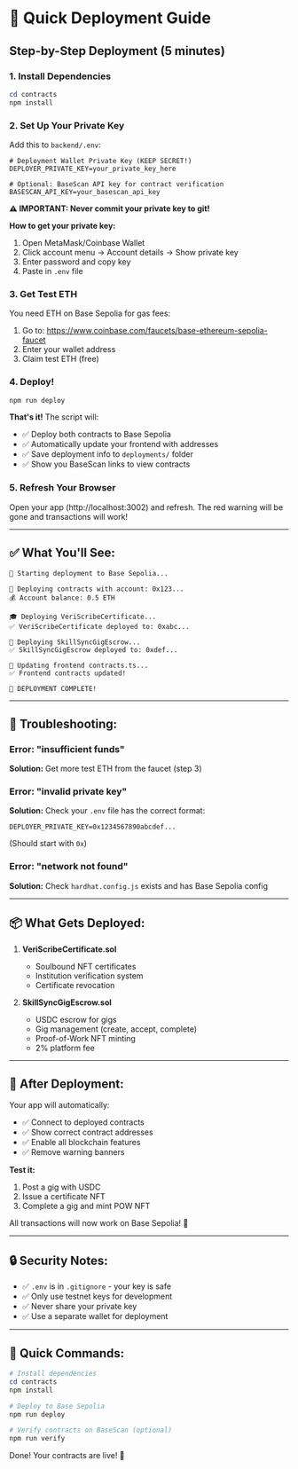 # 🚀 Quick Deployment Guide

## Step-by-Step Deployment (5 minutes)

### 1. Install Dependencies
```powershell
cd contracts
npm install
```

### 2. Set Up Your Private Key

Add this to `backend/.env`:
```env
# Deployment Wallet Private Key (KEEP SECRET!)
DEPLOYER_PRIVATE_KEY=your_private_key_here

# Optional: BaseScan API key for contract verification
BASESCAN_API_KEY=your_basescan_api_key
```

**⚠️ IMPORTANT: Never commit your private key to git!**

**How to get your private key:**
1. Open MetaMask/Coinbase Wallet
2. Click account menu → Account details → Show private key
3. Enter password and copy key
4. Paste in `.env` file

### 3. Get Test ETH

You need ETH on Base Sepolia for gas fees:
1. Go to: https://www.coinbase.com/faucets/base-ethereum-sepolia-faucet
2. Enter your wallet address
3. Claim test ETH (free)

### 4. Deploy!

```powershell
npm run deploy
```

**That's it!** The script will:
- ✅ Deploy both contracts to Base Sepolia
- ✅ Automatically update your frontend with addresses
- ✅ Save deployment info to `deployments/` folder
- ✅ Show you BaseScan links to view contracts

### 5. Refresh Your Browser

Open your app (http://localhost:3002) and refresh. The red warning will be gone and transactions will work!

---

## ✅ What You'll See:

```
🚀 Starting deployment to Base Sepolia...

📝 Deploying contracts with account: 0x123...
💰 Account balance: 0.5 ETH

🎓 Deploying VeriScribeCertificate...
✅ VeriScribeCertificate deployed to: 0xabc...

💼 Deploying SkillSyncGigEscrow...
✅ SkillSyncGigEscrow deployed to: 0xdef...

📝 Updating frontend contracts.ts...
✅ Frontend contracts updated!

🎉 DEPLOYMENT COMPLETE!
```

---

## 🐛 Troubleshooting:

### Error: "insufficient funds"
**Solution:** Get more test ETH from the faucet (step 3)

### Error: "invalid private key"
**Solution:** Check your `.env` file has the correct format:
```env
DEPLOYER_PRIVATE_KEY=0x1234567890abcdef...
```
(Should start with `0x`)

### Error: "network not found"
**Solution:** Check `hardhat.config.js` exists and has Base Sepolia config

---

## 📦 What Gets Deployed:

1. **VeriScribeCertificate.sol**
   - Soulbound NFT certificates
   - Institution verification system
   - Certificate revocation

2. **SkillSyncGigEscrow.sol**
   - USDC escrow for gigs
   - Gig management (create, accept, complete)
   - Proof-of-Work NFT minting
   - 2% platform fee

---

## 🎯 After Deployment:

Your app will automatically:
- ✅ Connect to deployed contracts
- ✅ Show correct contract addresses
- ✅ Enable all blockchain features
- ✅ Remove warning banners

**Test it:**
1. Post a gig with USDC
2. Issue a certificate NFT
3. Complete a gig and mint POW NFT

All transactions will now work on Base Sepolia! 🎉

---

## 🔒 Security Notes:

- ✅ `.env` is in `.gitignore` - your key is safe
- ✅ Only use testnet keys for development
- ✅ Never share your private key
- ✅ Use a separate wallet for deployment

---

## 📱 Quick Commands:

```powershell
# Install dependencies
cd contracts
npm install

# Deploy to Base Sepolia
npm run deploy

# Verify contracts on BaseScan (optional)
npm run verify
```

Done! Your contracts are live! 🚀
